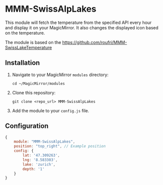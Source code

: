 # MMM-SwissAlpLakes
This module will fetch the temperature from the specified API every hour and display it on your MagicMirror. It also changes the displayed icon based on the temperature.

The module is based on the https://github.com/roufri/MMM-SwissLakeTemperature

## Installation

1. Navigate to your MagicMirror `modules` directory:
    ```
    cd ~/MagicMirror/modules
    ```
2. Clone this repository:
    ```
    git clone <repo_url> MMM-SwissAlpLakes
    ```
3. Add the module to your `config.js` file.

## Configuration

```javascript
{
    module: "MMM-SwissAlpLakes",
    position: "top_right", // Example position
    config: {
        lat: '47.309263',
        lng: '8.583303',
        lake: 'zurich',
        depth: '1'
    }
}
